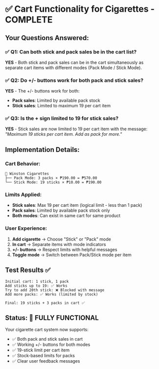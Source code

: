# ✅ Cart Functionality for Cigarettes - COMPLETE

## Your Questions Answered:

### ✅ **Q1: Can both stick and pack sales be in the cart list?**
**YES** - Both stick and pack sales can be in the cart simultaneously as separate cart items with different modes (Pack Mode / Stick Mode).

### ✅ **Q2: Do +/- buttons work for both pack and stick sales?**
**YES** - The +/- buttons work for both:
- **Pack sales**: Limited by available pack stock
- **Stick sales**: Limited to maximum 19 per cart item

### ✅ **Q3: Is the + sign limited to 19 for stick sales?**
**YES** - Stick sales are now limited to 19 per cart item with the message: *"Maximum 19 sticks per cart item. Add as pack for more."*

## Implementation Details:

### Cart Behavior:
```
🚬 Winston Cigarettes
├── Pack Mode: 3 packs × ₱190.00 = ₱570.00
└── Stick Mode: 19 sticks × ₱10.00 = ₱190.00
```

### Limits Applied:
- **Stick sales**: Max 19 per cart item (logical limit - less than 1 pack)
- **Pack sales**: Limited by available pack stock only
- **Both modes**: Can exist in same cart for same product

### User Experience:
1. **Add cigarette** → Choose "Stick" or "Pack" mode
2. **In cart** → Separate items with mode indicators
3. **+/- buttons** → Respect limits with helpful messages
4. **Toggle mode** → Switch between Pack/Stick mode per item

## Test Results ✅

```
Initial cart: 1 stick, 1 pack
Add sticks up to 19: ✅ Works
Try to add 20th stick: ❌ Blocked with message
Add more packs: ✅ Works (limited by stock)

Final: 19 sticks + 3 packs in cart ✅
```

## Status: 🎉 FULLY FUNCTIONAL

Your cigarette cart system now supports:
- ✅ Both pack and stick sales in cart
- ✅ Working +/- buttons for both modes  
- ✅ 19-stick limit per cart item
- ✅ Stock-based limits for packs
- ✅ Clear user feedback messages